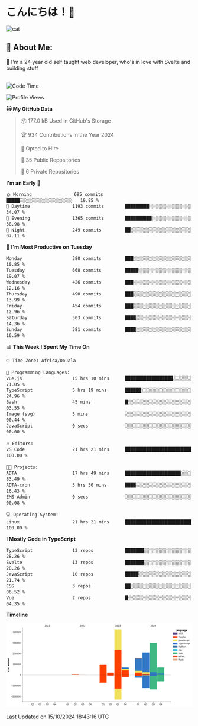 

# こんにちは！🙂  
![cat](https://github.com/michaelnji/michaelnji/assets/73862378/606e99e9-2c18-4853-8722-991e4af8eae6)

## 💫 About Me:
🙂 I'm a 24 year old self taught web developer, who's in love with Svelte and building stuff <br><br>

<!--START_SECTION:waka-->
![Code Time](http://img.shields.io/badge/Code%20Time-1%2C146%20hrs%2033%20mins-blue)

![Profile Views](http://img.shields.io/badge/Profile%20Views-1-blue)

**🐱 My GitHub Data** 

> 📦 177.0 kB Used in GitHub's Storage 
 > 
> 🏆 934 Contributions in the Year 2024
 > 
> 💼 Opted to Hire
 > 
> 📜 35 Public Repositories 
 > 
> 🔑 6 Private Repositories 
 > 
**I'm an Early 🐤** 

```text
🌞 Morning                695 commits         █████░░░░░░░░░░░░░░░░░░░░   19.85 % 
🌆 Daytime                1193 commits        █████████░░░░░░░░░░░░░░░░   34.07 % 
🌃 Evening                1365 commits        ██████████░░░░░░░░░░░░░░░   38.98 % 
🌙 Night                  249 commits         ██░░░░░░░░░░░░░░░░░░░░░░░   07.11 % 
```
📅 **I'm Most Productive on Tuesday** 

```text
Monday                   380 commits         ███░░░░░░░░░░░░░░░░░░░░░░   10.85 % 
Tuesday                  668 commits         █████░░░░░░░░░░░░░░░░░░░░   19.07 % 
Wednesday                426 commits         ███░░░░░░░░░░░░░░░░░░░░░░   12.16 % 
Thursday                 490 commits         ███░░░░░░░░░░░░░░░░░░░░░░   13.99 % 
Friday                   454 commits         ███░░░░░░░░░░░░░░░░░░░░░░   12.96 % 
Saturday                 503 commits         ████░░░░░░░░░░░░░░░░░░░░░   14.36 % 
Sunday                   581 commits         ████░░░░░░░░░░░░░░░░░░░░░   16.59 % 
```


📊 **This Week I Spent My Time On** 

```text
🕑︎ Time Zone: Africa/Douala

💬 Programming Languages: 
Vue.js                   15 hrs 10 mins      ██████████████████░░░░░░░   71.05 % 
TypeScript               5 hrs 19 mins       ██████░░░░░░░░░░░░░░░░░░░   24.96 % 
Bash                     45 mins             █░░░░░░░░░░░░░░░░░░░░░░░░   03.55 % 
Image (svg)              5 mins              ░░░░░░░░░░░░░░░░░░░░░░░░░   00.44 % 
JavaScript               0 secs              ░░░░░░░░░░░░░░░░░░░░░░░░░   00.00 % 

🔥 Editors: 
VS Code                  21 hrs 21 mins      █████████████████████████   100.00 % 

🐱‍💻 Projects: 
ADTA                     17 hrs 49 mins      █████████████████████░░░░   83.49 % 
ADTA-cron                3 hrs 30 mins       ████░░░░░░░░░░░░░░░░░░░░░   16.43 % 
EMS-Admin                0 secs              ░░░░░░░░░░░░░░░░░░░░░░░░░   00.08 % 

💻 Operating System: 
Linux                    21 hrs 21 mins      █████████████████████████   100.00 % 
```

**I Mostly Code in TypeScript** 

```text
TypeScript               13 repos            ███████░░░░░░░░░░░░░░░░░░   28.26 % 
Svelte                   13 repos            ███████░░░░░░░░░░░░░░░░░░   28.26 % 
JavaScript               10 repos            █████░░░░░░░░░░░░░░░░░░░░   21.74 % 
CSS                      3 repos             ██░░░░░░░░░░░░░░░░░░░░░░░   06.52 % 
Vue                      2 repos             █░░░░░░░░░░░░░░░░░░░░░░░░   04.35 % 
```



**Timeline**

![Lines of Code chart](https://raw.githubusercontent.com/michaelnji/michaelnji/main/assets/bar_graph.png)


 Last Updated on 15/10/2024 18:43:16 UTC
<!--END_SECTION:waka-->
